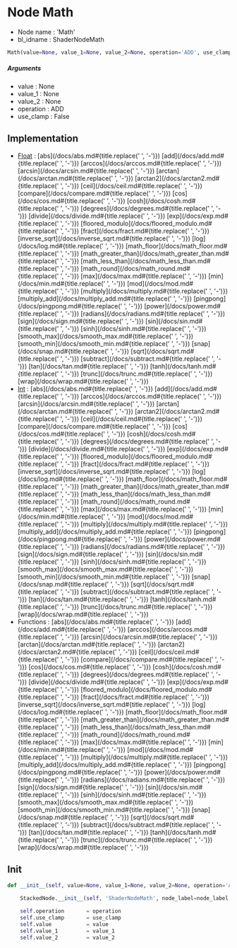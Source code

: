 # Node Math

- Node name : 'Math'
- bl_idname : ShaderNodeMath


``` python
Math(value=None, value_1=None, value_2=None, operation='ADD', use_clamp=False, node_label=None, node_color=None)
```
##### Arguments

- value : None
- value_1 : None
- value_2 : None
- operation : ADD
- use_clamp : False

## Implementation

- [Float](/docs/Float.md) : [abs](/docs/abs.md#{title.replace(' ', '-')}) [add](/docs/add.md#{title.replace(' ', '-')}) [arccos](/docs/arccos.md#{title.replace(' ', '-')}) [arcsin](/docs/arcsin.md#{title.replace(' ', '-')}) [arctan](/docs/arctan.md#{title.replace(' ', '-')}) [arctan2](/docs/arctan2.md#{title.replace(' ', '-')}) [ceil](/docs/ceil.md#{title.replace(' ', '-')}) [compare](/docs/compare.md#{title.replace(' ', '-')}) [cos](/docs/cos.md#{title.replace(' ', '-')}) [cosh](/docs/cosh.md#{title.replace(' ', '-')}) [degrees](/docs/degrees.md#{title.replace(' ', '-')}) [divide](/docs/divide.md#{title.replace(' ', '-')}) [exp](/docs/exp.md#{title.replace(' ', '-')}) [floored_modulo](/docs/floored_modulo.md#{title.replace(' ', '-')}) [fract](/docs/fract.md#{title.replace(' ', '-')}) [inverse_sqrt](/docs/inverse_sqrt.md#{title.replace(' ', '-')}) [log](/docs/log.md#{title.replace(' ', '-')}) [math_floor](/docs/math_floor.md#{title.replace(' ', '-')}) [math_greater_than](/docs/math_greater_than.md#{title.replace(' ', '-')}) [math_less_than](/docs/math_less_than.md#{title.replace(' ', '-')}) [math_round](/docs/math_round.md#{title.replace(' ', '-')}) [max](/docs/max.md#{title.replace(' ', '-')}) [min](/docs/min.md#{title.replace(' ', '-')}) [mod](/docs/mod.md#{title.replace(' ', '-')}) [multiply](/docs/multiply.md#{title.replace(' ', '-')}) [multiply_add](/docs/multiply_add.md#{title.replace(' ', '-')}) [pingpong](/docs/pingpong.md#{title.replace(' ', '-')}) [power](/docs/power.md#{title.replace(' ', '-')}) [radians](/docs/radians.md#{title.replace(' ', '-')}) [sign](/docs/sign.md#{title.replace(' ', '-')}) [sin](/docs/sin.md#{title.replace(' ', '-')}) [sinh](/docs/sinh.md#{title.replace(' ', '-')}) [smooth_max](/docs/smooth_max.md#{title.replace(' ', '-')}) [smooth_min](/docs/smooth_min.md#{title.replace(' ', '-')}) [snap](/docs/snap.md#{title.replace(' ', '-')}) [sqrt](/docs/sqrt.md#{title.replace(' ', '-')}) [subtract](/docs/subtract.md#{title.replace(' ', '-')}) [tan](/docs/tan.md#{title.replace(' ', '-')}) [tanh](/docs/tanh.md#{title.replace(' ', '-')}) [trunc](/docs/trunc.md#{title.replace(' ', '-')}) [wrap](/docs/wrap.md#{title.replace(' ', '-')})
- [Int](/docs/Int.md) : [abs](/docs/abs.md#{title.replace(' ', '-')}) [add](/docs/add.md#{title.replace(' ', '-')}) [arccos](/docs/arccos.md#{title.replace(' ', '-')}) [arcsin](/docs/arcsin.md#{title.replace(' ', '-')}) [arctan](/docs/arctan.md#{title.replace(' ', '-')}) [arctan2](/docs/arctan2.md#{title.replace(' ', '-')}) [ceil](/docs/ceil.md#{title.replace(' ', '-')}) [compare](/docs/compare.md#{title.replace(' ', '-')}) [cos](/docs/cos.md#{title.replace(' ', '-')}) [cosh](/docs/cosh.md#{title.replace(' ', '-')}) [degrees](/docs/degrees.md#{title.replace(' ', '-')}) [divide](/docs/divide.md#{title.replace(' ', '-')}) [exp](/docs/exp.md#{title.replace(' ', '-')}) [floored_modulo](/docs/floored_modulo.md#{title.replace(' ', '-')}) [fract](/docs/fract.md#{title.replace(' ', '-')}) [inverse_sqrt](/docs/inverse_sqrt.md#{title.replace(' ', '-')}) [log](/docs/log.md#{title.replace(' ', '-')}) [math_floor](/docs/math_floor.md#{title.replace(' ', '-')}) [math_greater_than](/docs/math_greater_than.md#{title.replace(' ', '-')}) [math_less_than](/docs/math_less_than.md#{title.replace(' ', '-')}) [math_round](/docs/math_round.md#{title.replace(' ', '-')}) [max](/docs/max.md#{title.replace(' ', '-')}) [min](/docs/min.md#{title.replace(' ', '-')}) [mod](/docs/mod.md#{title.replace(' ', '-')}) [multiply](/docs/multiply.md#{title.replace(' ', '-')}) [multiply_add](/docs/multiply_add.md#{title.replace(' ', '-')}) [pingpong](/docs/pingpong.md#{title.replace(' ', '-')}) [power](/docs/power.md#{title.replace(' ', '-')}) [radians](/docs/radians.md#{title.replace(' ', '-')}) [sign](/docs/sign.md#{title.replace(' ', '-')}) [sin](/docs/sin.md#{title.replace(' ', '-')}) [sinh](/docs/sinh.md#{title.replace(' ', '-')}) [smooth_max](/docs/smooth_max.md#{title.replace(' ', '-')}) [smooth_min](/docs/smooth_min.md#{title.replace(' ', '-')}) [snap](/docs/snap.md#{title.replace(' ', '-')}) [sqrt](/docs/sqrt.md#{title.replace(' ', '-')}) [subtract](/docs/subtract.md#{title.replace(' ', '-')}) [tan](/docs/tan.md#{title.replace(' ', '-')}) [tanh](/docs/tanh.md#{title.replace(' ', '-')}) [trunc](/docs/trunc.md#{title.replace(' ', '-')}) [wrap](/docs/wrap.md#{title.replace(' ', '-')})
- Functions : [abs](/docs/abs.md#{title.replace(' ', '-')}) [add](/docs/add.md#{title.replace(' ', '-')}) [arccos](/docs/arccos.md#{title.replace(' ', '-')}) [arcsin](/docs/arcsin.md#{title.replace(' ', '-')}) [arctan](/docs/arctan.md#{title.replace(' ', '-')}) [arctan2](/docs/arctan2.md#{title.replace(' ', '-')}) [ceil](/docs/ceil.md#{title.replace(' ', '-')}) [compare](/docs/compare.md#{title.replace(' ', '-')}) [cos](/docs/cos.md#{title.replace(' ', '-')}) [cosh](/docs/cosh.md#{title.replace(' ', '-')}) [degrees](/docs/degrees.md#{title.replace(' ', '-')}) [divide](/docs/divide.md#{title.replace(' ', '-')}) [exp](/docs/exp.md#{title.replace(' ', '-')}) [floored_modulo](/docs/floored_modulo.md#{title.replace(' ', '-')}) [fract](/docs/fract.md#{title.replace(' ', '-')}) [inverse_sqrt](/docs/inverse_sqrt.md#{title.replace(' ', '-')}) [log](/docs/log.md#{title.replace(' ', '-')}) [math_floor](/docs/math_floor.md#{title.replace(' ', '-')}) [math_greater_than](/docs/math_greater_than.md#{title.replace(' ', '-')}) [math_less_than](/docs/math_less_than.md#{title.replace(' ', '-')}) [math_round](/docs/math_round.md#{title.replace(' ', '-')}) [max](/docs/max.md#{title.replace(' ', '-')}) [min](/docs/min.md#{title.replace(' ', '-')}) [mod](/docs/mod.md#{title.replace(' ', '-')}) [multiply](/docs/multiply.md#{title.replace(' ', '-')}) [multiply_add](/docs/multiply_add.md#{title.replace(' ', '-')}) [pingpong](/docs/pingpong.md#{title.replace(' ', '-')}) [power](/docs/power.md#{title.replace(' ', '-')}) [radians](/docs/radians.md#{title.replace(' ', '-')}) [sign](/docs/sign.md#{title.replace(' ', '-')}) [sin](/docs/sin.md#{title.replace(' ', '-')}) [sinh](/docs/sinh.md#{title.replace(' ', '-')}) [smooth_max](/docs/smooth_max.md#{title.replace(' ', '-')}) [smooth_min](/docs/smooth_min.md#{title.replace(' ', '-')}) [snap](/docs/snap.md#{title.replace(' ', '-')}) [sqrt](/docs/sqrt.md#{title.replace(' ', '-')}) [subtract](/docs/subtract.md#{title.replace(' ', '-')}) [tan](/docs/tan.md#{title.replace(' ', '-')}) [tanh](/docs/tanh.md#{title.replace(' ', '-')}) [trunc](/docs/trunc.md#{title.replace(' ', '-')}) [wrap](/docs/wrap.md#{title.replace(' ', '-')})

## Init

``` python
def __init__(self, value=None, value_1=None, value_2=None, operation='ADD', use_clamp=False, node_label=None, node_color=None):

    StackedNode.__init__(self, 'ShaderNodeMath', node_label=node_label, node_color=node_color)

    self.operation       = operation
    self.use_clamp       = use_clamp
    self.value           = value
    self.value_1         = value_1
    self.value_2         = value_2
```
